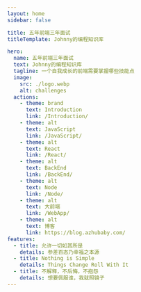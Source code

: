 ```yaml
---
layout: home
sidebar: false

title: 五年前端三年面试
titleTemplate: Johnny的编程知识库

hero:
  name: 五年前端三年面试
  text: Johnny的编程知识库
  tagline: 一个自我成长的前端需要掌握哪些技能点
  image:
    src: ./logo.webp
    alt: challenges
  actions:
    - theme: brand
      text: Introduction
      link: /Introduction/
    - theme: alt
      text: JavaScript
      link: /JavaScript/
    - theme: alt
      text: React
      link: /React/
    - theme: alt
      text: BackEnd
      link: /BackEnd/
    - theme: alt
      text: Node
      link: /Node/
    - theme: alt
      text: 大前端
      link: /WebApp/
    - theme: alt
      text: 博客
      link: https://blog.azhubaby.com/
features:
  - title: 允许一切如其所是
    details: 参差百态乃幸福之本源
  - title: Nothing is Simple
    details: Things Change Roll With It
  - title: 不解释，不后悔，不抱怨
    details: 想要佩服谁，我就照镜子
---
```






